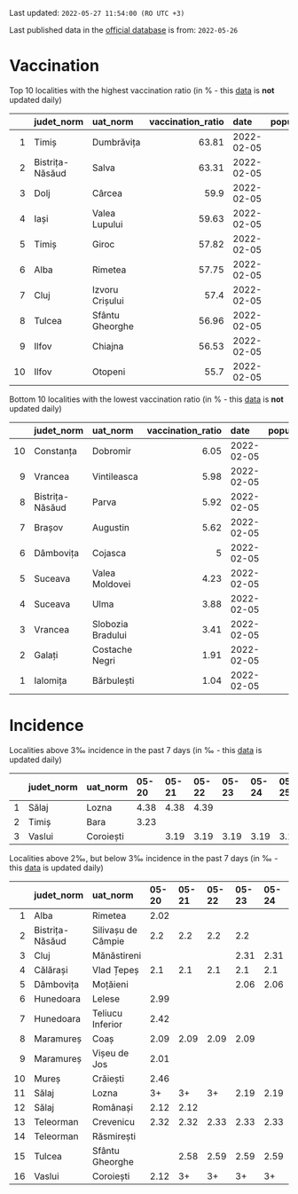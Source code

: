 Last updated: `2022-05-27 11:54:00 (RO UTC +3)`  
  
Last published data in the [official database](https://data.gov.ro/dataset/transparenta-covid) is from: `2022-05-26`
  
# Vaccination  
Top 10 localities with the highest vaccination ratio (in % - this [data](https://vaccinare-covid.gov.ro/situatia-vaccinarii-in-romania/) is **not** updated daily)  
  
|    | judet_norm      | uat_norm        |   vaccination_ratio | date       |   population |   dose_1 |
|---:|:----------------|:----------------|--------------------:|:-----------|-------------:|---------:|
|  1 | Timiș           | Dumbrăvița      |               63.81 | 2022-02-05 |        14668 |     9360 |
|  2 | Bistrița-Năsăud | Salva           |               63.31 | 2022-02-05 |         2753 |     1743 |
|  3 | Dolj            | Cârcea          |               59.9  | 2022-02-05 |         2838 |     1700 |
|  4 | Iași            | Valea Lupului   |               59.63 | 2022-02-05 |        10086 |     6014 |
|  5 | Timiș           | Giroc           |               57.82 | 2022-02-05 |        17954 |    10381 |
|  6 | Alba            | Rimetea         |               57.75 | 2022-02-05 |         1013 |      585 |
|  7 | Cluj            | Izvoru Crișului |               57.4  | 2022-02-05 |         1479 |      849 |
|  8 | Tulcea          | Sfântu Gheorghe |               56.96 | 2022-02-05 |          783 |      446 |
|  9 | Ilfov           | Chiajna         |               56.53 | 2022-02-05 |        28196 |    15939 |
| 10 | Ilfov           | Otopeni         |               55.7  | 2022-02-05 |        18314 |    10201 |
  
Bottom 10 localities with the lowest vaccination ratio (in % - this [data](https://vaccinare-covid.gov.ro/situatia-vaccinarii-in-romania/) is **not** updated daily)  
  
|    | judet_norm      | uat_norm          |   vaccination_ratio | date       |   population |   dose_1 |
|---:|:----------------|:------------------|--------------------:|:-----------|-------------:|---------:|
| 10 | Constanța       | Dobromir          |                6.05 | 2022-02-05 |         3702 |      224 |
|  9 | Vrancea         | Vintileasca       |                5.98 | 2022-02-05 |         1940 |      116 |
|  8 | Bistrița-Năsăud | Parva             |                5.92 | 2022-02-05 |         2585 |      153 |
|  7 | Brașov          | Augustin          |                5.62 | 2022-02-05 |         2116 |      119 |
|  6 | Dâmbovița       | Cojasca           |                5    | 2022-02-05 |         8975 |      449 |
|  5 | Suceava         | Valea Moldovei    |                4.23 | 2022-02-05 |         4680 |      198 |
|  4 | Suceava         | Ulma              |                3.88 | 2022-02-05 |         2242 |       87 |
|  3 | Vrancea         | Slobozia Bradului |                3.41 | 2022-02-05 |         8807 |      300 |
|  2 | Galați          | Costache Negri    |                1.91 | 2022-02-05 |         2727 |       52 |
|  1 | Ialomița        | Bărbulești        |                1.04 | 2022-02-05 |         7599 |       79 |
  
# Incidence  
Localities above 3‰ incidence in the past 7 days (in ‰ - this [data](https://data.gov.ro/dataset/transparenta-covid) is updated daily)  
  
|    | judet_norm   | uat_norm   | 05-20   | 05-21   | 05-22   | 05-23   | 05-24   | 05-25   | 05-26   |
|---:|:-------------|:-----------|:--------|:--------|:--------|:--------|:--------|:--------|:--------|
|  1 | Sălaj        | Lozna      | 4.38    | 4.38    | 4.39    |         |         |         |         |
|  2 | Timiș        | Bara       | 3.23    |         |         |         |         |         |         |
|  3 | Vaslui       | Coroiești  |         | 3.19    | 3.19    | 3.19    | 3.19    | 3.19    | 3.19    |
  
Localities above 2‰, but below 3‰ incidence in the past 7 days (in ‰ - this [data](https://data.gov.ro/dataset/transparenta-covid) is updated daily)  
  
|    | judet_norm      | uat_norm           | 05-20   | 05-21   | 05-22   | 05-23   | 05-24   | 05-25   | 05-26   |
|---:|:----------------|:-------------------|:--------|:--------|:--------|:--------|:--------|:--------|:--------|
|  1 | Alba            | Rimetea            | 2.02    |         |         |         |         |         |         |
|  2 | Bistrița-Năsăud | Silivașu de Câmpie | 2.2     | 2.2     | 2.2     | 2.2     |         |         |         |
|  3 | Cluj            | Mănăstireni        |         |         |         | 2.31    | 2.31    | 2.31    | 2.31    |
|  4 | Călărași        | Vlad Țepeș         | 2.1     | 2.1     | 2.1     | 2.1     | 2.1     | 2.1     | 2.1     |
|  5 | Dâmbovița       | Moțăieni           |         |         |         | 2.06    | 2.06    | 2.06    | 2.06    |
|  6 | Hunedoara       | Lelese             | 2.99    |         |         |         |         |         |         |
|  7 | Hunedoara       | Teliucu Inferior   | 2.42    |         |         |         |         |         |         |
|  8 | Maramureș       | Coaș               | 2.09    | 2.09    | 2.09    | 2.09    |         |         |         |
|  9 | Maramureș       | Vișeu de Jos       | 2.01    |         |         |         |         |         |         |
| 10 | Mureș           | Crăiești           | 2.46    |         |         |         |         |         |         |
| 11 | Sălaj           | Lozna              | 3+      | 3+      | 3+      | 2.19    | 2.19    | 2.19    | 2.19    |
| 12 | Sălaj           | Românași           | 2.12    | 2.12    |         |         |         |         |         |
| 13 | Teleorman       | Crevenicu          | 2.32    | 2.32    | 2.33    | 2.33    | 2.33    | 2.33    |         |
| 14 | Teleorman       | Răsmirești         |         |         |         |         |         | 2.8     | 2.8     |
| 15 | Tulcea          | Sfântu Gheorghe    |         | 2.58    | 2.59    | 2.59    | 2.59    | 2.59    |         |
| 16 | Vaslui          | Coroiești          | 2.12    | 3+      | 3+      | 3+      | 3+      | 3+      | 3+      |